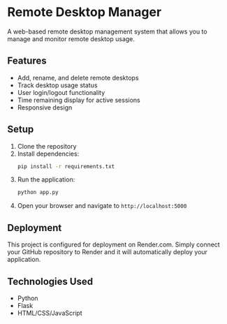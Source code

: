 # Remote Desktop Manager

A web-based remote desktop management system that allows you to manage and monitor remote desktop usage.

## Features

- Add, rename, and delete remote desktops
- Track desktop usage status
- User login/logout functionality
- Time remaining display for active sessions
- Responsive design

## Setup

1. Clone the repository
2. Install dependencies:
   ```bash
   pip install -r requirements.txt
   ```
3. Run the application:
   ```bash
   python app.py
   ```
4. Open your browser and navigate to `http://localhost:5000`

## Deployment

This project is configured for deployment on Render.com. Simply connect your GitHub repository to Render and it will automatically deploy your application.

## Technologies Used

- Python
- Flask
- HTML/CSS/JavaScript
